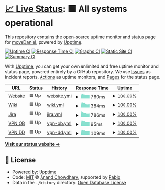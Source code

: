 # [📈 Live Status](https://moveDaniel.github.io/uptime): <!--live status--> **🟩 All systems operational**

This repository contains the open-source uptime monitor and status page for [moveDaniel](https://moveDaniel.github.io/uptime), powered by [Upptime](https://github.com/upptime/upptime).

[![Uptime CI](https://github.com/moveDaniel/uptime/workflows/Uptime%20CI/badge.svg)](https://github.com/moveDaniel/uptime/actions?query=workflow%3A%22Uptime+CI%22)
[![Response Time CI](https://github.com/moveDaniel/uptime/workflows/Response%20Time%20CI/badge.svg)](https://github.com/moveDaniel/uptime/actions?query=workflow%3A%22Response+Time+CI%22)
[![Graphs CI](https://github.com/moveDaniel/uptime/workflows/Graphs%20CI/badge.svg)](https://github.com/moveDaniel/uptime/actions?query=workflow%3A%22Graphs+CI%22)
[![Static Site CI](https://github.com/moveDaniel/uptime/workflows/Static%20Site%20CI/badge.svg)](https://github.com/moveDaniel/uptime/actions?query=workflow%3A%22Static+Site+CI%22)
[![Summary CI](https://github.com/moveDaniel/uptime/workflows/Summary%20CI/badge.svg)](https://github.com/moveDaniel/uptime/actions?query=workflow%3A%22Summary+CI%22)

With [Upptime](https://upptime.js.org), you can get your own unlimited and free uptime monitor and status page, powered entirely by a GitHub repository. We use [Issues](https://github.com/moveDaniel/uptime/issues) as incident reports, [Actions](https://github.com/moveDaniel/uptime/actions) as uptime monitors, and [Pages](https://moveDaniel.github.io/uptime) for the status page.

<!--start: status pages-->
<!-- This summary is generated by Upptime (https://github.com/upptime/upptime) -->
<!-- Do not edit this manually, your changes will be overwritten -->
<!-- prettier-ignore -->
| URL | Status | History | Response Time | Uptime |
| --- | ------ | ------- | ------------- | ------ |
| <img alt="" src="https://icons.duckduckgo.com/ip3/www.move-elevator.de.ico" height="13"> [Website](https://www.move-elevator.de) | 🟩 Up | [website.yml](https://github.com/moveDaniel/uptime/commits/HEAD/history/website.yml) | <details><summary><img alt="Response time graph" src="./graphs/website/response-time-week.png" height="20"> 760ms</summary><br><a href="https://moveDaniel.github.io/uptime/history/website"><img alt="Response time 911" src="https://img.shields.io/endpoint?url=https%3A%2F%2Fraw.githubusercontent.com%2FmoveDaniel%2Fuptime%2FHEAD%2Fapi%2Fwebsite%2Fresponse-time.json"></a><br><a href="https://moveDaniel.github.io/uptime/history/website"><img alt="24-hour response time 839" src="https://img.shields.io/endpoint?url=https%3A%2F%2Fraw.githubusercontent.com%2FmoveDaniel%2Fuptime%2FHEAD%2Fapi%2Fwebsite%2Fresponse-time-day.json"></a><br><a href="https://moveDaniel.github.io/uptime/history/website"><img alt="7-day response time 760" src="https://img.shields.io/endpoint?url=https%3A%2F%2Fraw.githubusercontent.com%2FmoveDaniel%2Fuptime%2FHEAD%2Fapi%2Fwebsite%2Fresponse-time-week.json"></a><br><a href="https://moveDaniel.github.io/uptime/history/website"><img alt="30-day response time 850" src="https://img.shields.io/endpoint?url=https%3A%2F%2Fraw.githubusercontent.com%2FmoveDaniel%2Fuptime%2FHEAD%2Fapi%2Fwebsite%2Fresponse-time-month.json"></a><br><a href="https://moveDaniel.github.io/uptime/history/website"><img alt="1-year response time 911" src="https://img.shields.io/endpoint?url=https%3A%2F%2Fraw.githubusercontent.com%2FmoveDaniel%2Fuptime%2FHEAD%2Fapi%2Fwebsite%2Fresponse-time-year.json"></a></details> | <details><summary><a href="https://moveDaniel.github.io/uptime/history/website">100.00%</a></summary><a href="https://moveDaniel.github.io/uptime/history/website"><img alt="All-time uptime 99.60%" src="https://img.shields.io/endpoint?url=https%3A%2F%2Fraw.githubusercontent.com%2FmoveDaniel%2Fuptime%2FHEAD%2Fapi%2Fwebsite%2Fuptime.json"></a><br><a href="https://moveDaniel.github.io/uptime/history/website"><img alt="24-hour uptime 100.00%" src="https://img.shields.io/endpoint?url=https%3A%2F%2Fraw.githubusercontent.com%2FmoveDaniel%2Fuptime%2FHEAD%2Fapi%2Fwebsite%2Fuptime-day.json"></a><br><a href="https://moveDaniel.github.io/uptime/history/website"><img alt="7-day uptime 100.00%" src="https://img.shields.io/endpoint?url=https%3A%2F%2Fraw.githubusercontent.com%2FmoveDaniel%2Fuptime%2FHEAD%2Fapi%2Fwebsite%2Fuptime-week.json"></a><br><a href="https://moveDaniel.github.io/uptime/history/website"><img alt="30-day uptime 100.00%" src="https://img.shields.io/endpoint?url=https%3A%2F%2Fraw.githubusercontent.com%2FmoveDaniel%2Fuptime%2FHEAD%2Fapi%2Fwebsite%2Fuptime-month.json"></a><br><a href="https://moveDaniel.github.io/uptime/history/website"><img alt="1-year uptime 99.60%" src="https://img.shields.io/endpoint?url=https%3A%2F%2Fraw.githubusercontent.com%2FmoveDaniel%2Fuptime%2FHEAD%2Fapi%2Fwebsite%2Fuptime-year.json"></a></details>
| <img alt="" src="https://icons.duckduckgo.com/ip3/move-elevator.atlassian.net.ico" height="13"> [Wiki](https://move-elevator.atlassian.net/) | 🟩 Up | [wiki.yml](https://github.com/moveDaniel/uptime/commits/HEAD/history/wiki.yml) | <details><summary><img alt="Response time graph" src="./graphs/wiki/response-time-week.png" height="20"> 384ms</summary><br><a href="https://moveDaniel.github.io/uptime/history/wiki"><img alt="Response time 432" src="https://img.shields.io/endpoint?url=https%3A%2F%2Fraw.githubusercontent.com%2FmoveDaniel%2Fuptime%2FHEAD%2Fapi%2Fwiki%2Fresponse-time.json"></a><br><a href="https://moveDaniel.github.io/uptime/history/wiki"><img alt="24-hour response time 549" src="https://img.shields.io/endpoint?url=https%3A%2F%2Fraw.githubusercontent.com%2FmoveDaniel%2Fuptime%2FHEAD%2Fapi%2Fwiki%2Fresponse-time-day.json"></a><br><a href="https://moveDaniel.github.io/uptime/history/wiki"><img alt="7-day response time 384" src="https://img.shields.io/endpoint?url=https%3A%2F%2Fraw.githubusercontent.com%2FmoveDaniel%2Fuptime%2FHEAD%2Fapi%2Fwiki%2Fresponse-time-week.json"></a><br><a href="https://moveDaniel.github.io/uptime/history/wiki"><img alt="30-day response time 418" src="https://img.shields.io/endpoint?url=https%3A%2F%2Fraw.githubusercontent.com%2FmoveDaniel%2Fuptime%2FHEAD%2Fapi%2Fwiki%2Fresponse-time-month.json"></a><br><a href="https://moveDaniel.github.io/uptime/history/wiki"><img alt="1-year response time 432" src="https://img.shields.io/endpoint?url=https%3A%2F%2Fraw.githubusercontent.com%2FmoveDaniel%2Fuptime%2FHEAD%2Fapi%2Fwiki%2Fresponse-time-year.json"></a></details> | <details><summary><a href="https://moveDaniel.github.io/uptime/history/wiki">100.00%</a></summary><a href="https://moveDaniel.github.io/uptime/history/wiki"><img alt="All-time uptime 99.99%" src="https://img.shields.io/endpoint?url=https%3A%2F%2Fraw.githubusercontent.com%2FmoveDaniel%2Fuptime%2FHEAD%2Fapi%2Fwiki%2Fuptime.json"></a><br><a href="https://moveDaniel.github.io/uptime/history/wiki"><img alt="24-hour uptime 100.00%" src="https://img.shields.io/endpoint?url=https%3A%2F%2Fraw.githubusercontent.com%2FmoveDaniel%2Fuptime%2FHEAD%2Fapi%2Fwiki%2Fuptime-day.json"></a><br><a href="https://moveDaniel.github.io/uptime/history/wiki"><img alt="7-day uptime 100.00%" src="https://img.shields.io/endpoint?url=https%3A%2F%2Fraw.githubusercontent.com%2FmoveDaniel%2Fuptime%2FHEAD%2Fapi%2Fwiki%2Fuptime-week.json"></a><br><a href="https://moveDaniel.github.io/uptime/history/wiki"><img alt="30-day uptime 100.00%" src="https://img.shields.io/endpoint?url=https%3A%2F%2Fraw.githubusercontent.com%2FmoveDaniel%2Fuptime%2FHEAD%2Fapi%2Fwiki%2Fuptime-month.json"></a><br><a href="https://moveDaniel.github.io/uptime/history/wiki"><img alt="1-year uptime 99.99%" src="https://img.shields.io/endpoint?url=https%3A%2F%2Fraw.githubusercontent.com%2FmoveDaniel%2Fuptime%2FHEAD%2Fapi%2Fwiki%2Fuptime-year.json"></a></details>
| <img alt="" src="https://icons.duckduckgo.com/ip3/jira.move-elevator.de.ico" height="13"> [Jira](https://jira.move-elevator.de) | 🟩 Up | [jira.yml](https://github.com/moveDaniel/uptime/commits/HEAD/history/jira.yml) | <details><summary><img alt="Response time graph" src="./graphs/jira/response-time-week.png" height="20"> 786ms</summary><br><a href="https://moveDaniel.github.io/uptime/history/jira"><img alt="Response time 908" src="https://img.shields.io/endpoint?url=https%3A%2F%2Fraw.githubusercontent.com%2FmoveDaniel%2Fuptime%2FHEAD%2Fapi%2Fjira%2Fresponse-time.json"></a><br><a href="https://moveDaniel.github.io/uptime/history/jira"><img alt="24-hour response time 860" src="https://img.shields.io/endpoint?url=https%3A%2F%2Fraw.githubusercontent.com%2FmoveDaniel%2Fuptime%2FHEAD%2Fapi%2Fjira%2Fresponse-time-day.json"></a><br><a href="https://moveDaniel.github.io/uptime/history/jira"><img alt="7-day response time 786" src="https://img.shields.io/endpoint?url=https%3A%2F%2Fraw.githubusercontent.com%2FmoveDaniel%2Fuptime%2FHEAD%2Fapi%2Fjira%2Fresponse-time-week.json"></a><br><a href="https://moveDaniel.github.io/uptime/history/jira"><img alt="30-day response time 828" src="https://img.shields.io/endpoint?url=https%3A%2F%2Fraw.githubusercontent.com%2FmoveDaniel%2Fuptime%2FHEAD%2Fapi%2Fjira%2Fresponse-time-month.json"></a><br><a href="https://moveDaniel.github.io/uptime/history/jira"><img alt="1-year response time 908" src="https://img.shields.io/endpoint?url=https%3A%2F%2Fraw.githubusercontent.com%2FmoveDaniel%2Fuptime%2FHEAD%2Fapi%2Fjira%2Fresponse-time-year.json"></a></details> | <details><summary><a href="https://moveDaniel.github.io/uptime/history/jira">100.00%</a></summary><a href="https://moveDaniel.github.io/uptime/history/jira"><img alt="All-time uptime 98.15%" src="https://img.shields.io/endpoint?url=https%3A%2F%2Fraw.githubusercontent.com%2FmoveDaniel%2Fuptime%2FHEAD%2Fapi%2Fjira%2Fuptime.json"></a><br><a href="https://moveDaniel.github.io/uptime/history/jira"><img alt="24-hour uptime 100.00%" src="https://img.shields.io/endpoint?url=https%3A%2F%2Fraw.githubusercontent.com%2FmoveDaniel%2Fuptime%2FHEAD%2Fapi%2Fjira%2Fuptime-day.json"></a><br><a href="https://moveDaniel.github.io/uptime/history/jira"><img alt="7-day uptime 100.00%" src="https://img.shields.io/endpoint?url=https%3A%2F%2Fraw.githubusercontent.com%2FmoveDaniel%2Fuptime%2FHEAD%2Fapi%2Fjira%2Fuptime-week.json"></a><br><a href="https://moveDaniel.github.io/uptime/history/jira"><img alt="30-day uptime 98.65%" src="https://img.shields.io/endpoint?url=https%3A%2F%2Fraw.githubusercontent.com%2FmoveDaniel%2Fuptime%2FHEAD%2Fapi%2Fjira%2Fuptime-month.json"></a><br><a href="https://moveDaniel.github.io/uptime/history/jira"><img alt="1-year uptime 98.15%" src="https://img.shields.io/endpoint?url=https%3A%2F%2Fraw.githubusercontent.com%2FmoveDaniel%2Fuptime%2FHEAD%2Fapi%2Fjira%2Fuptime-year.json"></a></details>
| <img alt="" src="https://icons.duckduckgo.com/ip3/null.ico" height="13"> [VPN OB](89.27.147.5) | 🟩 Up | [vpn-ob.yml](https://github.com/moveDaniel/uptime/commits/HEAD/history/vpn-ob.yml) | <details><summary><img alt="Response time graph" src="./graphs/vpn-ob/response-time-week.png" height="20"> 95ms</summary><br><a href="https://moveDaniel.github.io/uptime/history/vpn-ob"><img alt="Response time 114" src="https://img.shields.io/endpoint?url=https%3A%2F%2Fraw.githubusercontent.com%2FmoveDaniel%2Fuptime%2FHEAD%2Fapi%2Fvpn-ob%2Fresponse-time.json"></a><br><a href="https://moveDaniel.github.io/uptime/history/vpn-ob"><img alt="24-hour response time 105" src="https://img.shields.io/endpoint?url=https%3A%2F%2Fraw.githubusercontent.com%2FmoveDaniel%2Fuptime%2FHEAD%2Fapi%2Fvpn-ob%2Fresponse-time-day.json"></a><br><a href="https://moveDaniel.github.io/uptime/history/vpn-ob"><img alt="7-day response time 95" src="https://img.shields.io/endpoint?url=https%3A%2F%2Fraw.githubusercontent.com%2FmoveDaniel%2Fuptime%2FHEAD%2Fapi%2Fvpn-ob%2Fresponse-time-week.json"></a><br><a href="https://moveDaniel.github.io/uptime/history/vpn-ob"><img alt="30-day response time 109" src="https://img.shields.io/endpoint?url=https%3A%2F%2Fraw.githubusercontent.com%2FmoveDaniel%2Fuptime%2FHEAD%2Fapi%2Fvpn-ob%2Fresponse-time-month.json"></a><br><a href="https://moveDaniel.github.io/uptime/history/vpn-ob"><img alt="1-year response time 114" src="https://img.shields.io/endpoint?url=https%3A%2F%2Fraw.githubusercontent.com%2FmoveDaniel%2Fuptime%2FHEAD%2Fapi%2Fvpn-ob%2Fresponse-time-year.json"></a></details> | <details><summary><a href="https://moveDaniel.github.io/uptime/history/vpn-ob">100.00%</a></summary><a href="https://moveDaniel.github.io/uptime/history/vpn-ob"><img alt="All-time uptime 92.51%" src="https://img.shields.io/endpoint?url=https%3A%2F%2Fraw.githubusercontent.com%2FmoveDaniel%2Fuptime%2FHEAD%2Fapi%2Fvpn-ob%2Fuptime.json"></a><br><a href="https://moveDaniel.github.io/uptime/history/vpn-ob"><img alt="24-hour uptime 100.00%" src="https://img.shields.io/endpoint?url=https%3A%2F%2Fraw.githubusercontent.com%2FmoveDaniel%2Fuptime%2FHEAD%2Fapi%2Fvpn-ob%2Fuptime-day.json"></a><br><a href="https://moveDaniel.github.io/uptime/history/vpn-ob"><img alt="7-day uptime 100.00%" src="https://img.shields.io/endpoint?url=https%3A%2F%2Fraw.githubusercontent.com%2FmoveDaniel%2Fuptime%2FHEAD%2Fapi%2Fvpn-ob%2Fuptime-week.json"></a><br><a href="https://moveDaniel.github.io/uptime/history/vpn-ob"><img alt="30-day uptime 87.04%" src="https://img.shields.io/endpoint?url=https%3A%2F%2Fraw.githubusercontent.com%2FmoveDaniel%2Fuptime%2FHEAD%2Fapi%2Fvpn-ob%2Fuptime-month.json"></a><br><a href="https://moveDaniel.github.io/uptime/history/vpn-ob"><img alt="1-year uptime 92.51%" src="https://img.shields.io/endpoint?url=https%3A%2F%2Fraw.githubusercontent.com%2FmoveDaniel%2Fuptime%2FHEAD%2Fapi%2Fvpn-ob%2Fuptime-year.json"></a></details>
| <img alt="" src="https://icons.duckduckgo.com/ip3/null.ico" height="13"> [VPN DD](212.202.128.19) | 🟩 Up | [vpn-dd.yml](https://github.com/moveDaniel/uptime/commits/HEAD/history/vpn-dd.yml) | <details><summary><img alt="Response time graph" src="./graphs/vpn-dd/response-time-week.png" height="20"> 109ms</summary><br><a href="https://moveDaniel.github.io/uptime/history/vpn-dd"><img alt="Response time 128" src="https://img.shields.io/endpoint?url=https%3A%2F%2Fraw.githubusercontent.com%2FmoveDaniel%2Fuptime%2FHEAD%2Fapi%2Fvpn-dd%2Fresponse-time.json"></a><br><a href="https://moveDaniel.github.io/uptime/history/vpn-dd"><img alt="24-hour response time 119" src="https://img.shields.io/endpoint?url=https%3A%2F%2Fraw.githubusercontent.com%2FmoveDaniel%2Fuptime%2FHEAD%2Fapi%2Fvpn-dd%2Fresponse-time-day.json"></a><br><a href="https://moveDaniel.github.io/uptime/history/vpn-dd"><img alt="7-day response time 109" src="https://img.shields.io/endpoint?url=https%3A%2F%2Fraw.githubusercontent.com%2FmoveDaniel%2Fuptime%2FHEAD%2Fapi%2Fvpn-dd%2Fresponse-time-week.json"></a><br><a href="https://moveDaniel.github.io/uptime/history/vpn-dd"><img alt="30-day response time 118" src="https://img.shields.io/endpoint?url=https%3A%2F%2Fraw.githubusercontent.com%2FmoveDaniel%2Fuptime%2FHEAD%2Fapi%2Fvpn-dd%2Fresponse-time-month.json"></a><br><a href="https://moveDaniel.github.io/uptime/history/vpn-dd"><img alt="1-year response time 128" src="https://img.shields.io/endpoint?url=https%3A%2F%2Fraw.githubusercontent.com%2FmoveDaniel%2Fuptime%2FHEAD%2Fapi%2Fvpn-dd%2Fresponse-time-year.json"></a></details> | <details><summary><a href="https://moveDaniel.github.io/uptime/history/vpn-dd">100.00%</a></summary><a href="https://moveDaniel.github.io/uptime/history/vpn-dd"><img alt="All-time uptime 98.80%" src="https://img.shields.io/endpoint?url=https%3A%2F%2Fraw.githubusercontent.com%2FmoveDaniel%2Fuptime%2FHEAD%2Fapi%2Fvpn-dd%2Fuptime.json"></a><br><a href="https://moveDaniel.github.io/uptime/history/vpn-dd"><img alt="24-hour uptime 100.00%" src="https://img.shields.io/endpoint?url=https%3A%2F%2Fraw.githubusercontent.com%2FmoveDaniel%2Fuptime%2FHEAD%2Fapi%2Fvpn-dd%2Fuptime-day.json"></a><br><a href="https://moveDaniel.github.io/uptime/history/vpn-dd"><img alt="7-day uptime 100.00%" src="https://img.shields.io/endpoint?url=https%3A%2F%2Fraw.githubusercontent.com%2FmoveDaniel%2Fuptime%2FHEAD%2Fapi%2Fvpn-dd%2Fuptime-week.json"></a><br><a href="https://moveDaniel.github.io/uptime/history/vpn-dd"><img alt="30-day uptime 100.00%" src="https://img.shields.io/endpoint?url=https%3A%2F%2Fraw.githubusercontent.com%2FmoveDaniel%2Fuptime%2FHEAD%2Fapi%2Fvpn-dd%2Fuptime-month.json"></a><br><a href="https://moveDaniel.github.io/uptime/history/vpn-dd"><img alt="1-year uptime 98.80%" src="https://img.shields.io/endpoint?url=https%3A%2F%2Fraw.githubusercontent.com%2FmoveDaniel%2Fuptime%2FHEAD%2Fapi%2Fvpn-dd%2Fuptime-year.json"></a></details>

<!--end: status pages-->

[**Visit our status website →**](https://moveDaniel.github.io/uptime)

## 📄 License

- Powered by: [Upptime](https://github.com/upptime/upptime)
- Code: [MIT](./LICENSE) © [Anand Chowdhary](https://anandchowdhary.com), supported by [Pabio](https://pabio.com)
- Data in the `./history` directory: [Open Database License](https://opendatacommons.org/licenses/odbl/1-0/)
